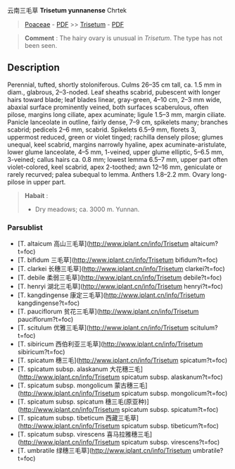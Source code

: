 云南三毛草 **Trisetum yunnanense** Chrtek

> [Poaceae](http://www.iplant.cn/info/Poaceae?t=foc) - [PDF](http://www.iplant.cn/foc/pdf/Poaceae.pdf) >> [Trisetum](http://www.iplant.cn/info/Trisetum?t=foc) - [PDF](http://www.iplant.cn/foc/pdf/Trisetum.pdf)

> **Comment** : 
> The hairy ovary is unusual in *Trisetum*. The type has not been seen.

## Description

Perennial, tufted, shortly stoloniferous. Culms 26–35 cm tall, ca. 1.5 mm in diam., glabrous, 2–3-noded. Leaf sheaths scabrid, pubescent with longer hairs toward blade; leaf blades linear, gray-green, 4–10 cm, 2–3 mm wide, abaxial surface prominently veined, both surfaces scaberulous, often pilose, margins long ciliate, apex acuminate; ligule 1.5–3 mm, margin ciliate. Panicle lanceolate in outline, fairly dense, 7–9 cm, spikelets many; branches scabrid; pedicels 2–6 mm, scabrid. Spikelets 6.5–9 mm, florets 3, uppermost reduced, green or violet tinged; rachilla densely pilose; glumes unequal, keel scabrid, margins narrowly hyaline, apex acuminate-aristulate, lower glume lanceolate, 4–5 mm, 1-veined, upper glume elliptic, 5–6.5 mm, 3-veined; callus hairs ca. 0.8 mm; lowest lemma 6.5–7 mm, upper part often violet-colored, keel scabrid, apex 2-toothed; awn 12–16 mm, geniculate or rarely recurved; palea subequal to lemma. Anthers 1.8–2.2 mm. Ovary long-pilose in upper part.

> **Habait** : 
>* Dry meadows; ca. 3000 m. Yunnan.

### Parsublist

* [T.  altaicum  高山三毛草](http://www.iplant.cn/info/Trisetum altaicum?t=foc)
* [T.  bifidum  三毛草](http://www.iplant.cn/info/Trisetum bifidum?t=foc)
* [T.  clarkei  长穗三毛草](http://www.iplant.cn/info/Trisetum clarkei?t=foc)
* [T.  debile  柔弱三毛草](http://www.iplant.cn/info/Trisetum debile?t=foc)
* [T.  henryi  湖北三毛草](http://www.iplant.cn/info/Trisetum henryi?t=foc)
* [T.  kangdingense  康定三毛草](http://www.iplant.cn/info/Trisetum kangdingense?t=foc)
* [T.  pauciflorum  贫花三毛草](http://www.iplant.cn/info/Trisetum pauciflorum?t=foc)
* [T.  scitulum  优雅三毛草](http://www.iplant.cn/info/Trisetum scitulum?t=foc)
* [T.  sibiricum  西伯利亚三毛草](http://www.iplant.cn/info/Trisetum sibiricum?t=foc)
* [T.  spicatum  穗三毛](http://www.iplant.cn/info/Trisetum spicatum?t=foc)
* [T.  spicatum subsp. alaskanum  大花穗三毛](http://www.iplant.cn/info/Trisetum spicatum subsp. alaskanum?t=foc)
* [T.  spicatum subsp. mongolicum  蒙古穗三毛](http://www.iplant.cn/info/Trisetum spicatum subsp. mongolicum?t=foc)
* [T.  spicatum subsp. spicatum  穗三毛(原亚种)](http://www.iplant.cn/info/Trisetum spicatum subsp. spicatum?t=foc)
* [T.  spicatum subsp. tibeticum  西藏三毛草](http://www.iplant.cn/info/Trisetum spicatum subsp. tibeticum?t=foc)
* [T.  spicatum subsp. virescens  喜马拉雅穗三毛](http://www.iplant.cn/info/Trisetum spicatum subsp. virescens?t=foc)
* [T.  umbratile  绿穗三毛草](http://www.iplant.cn/info/Trisetum umbratile?t=foc)
